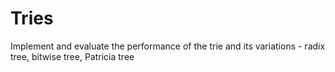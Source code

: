 # Tries

Implement and evaluate the performance of the trie and its variations - radix tree, bitwise tree, Patricia tree
